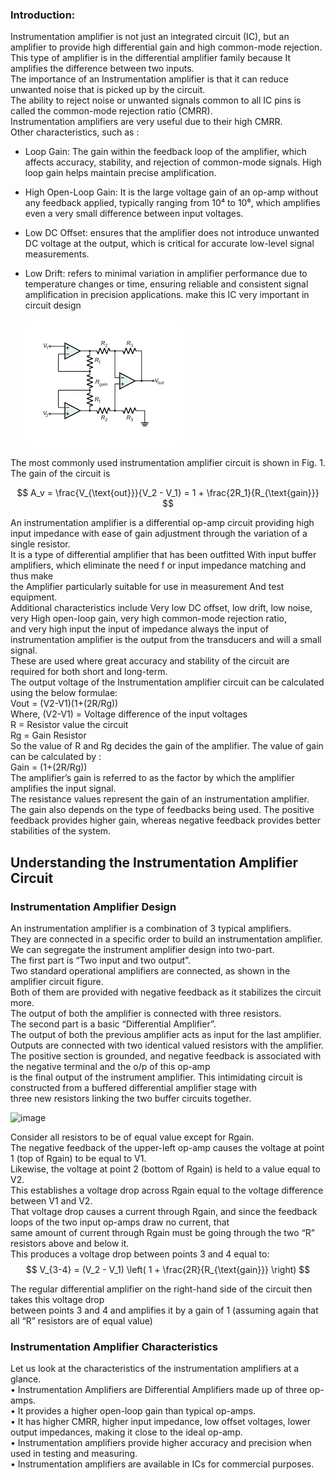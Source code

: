 <h3>Introduction:</h3>
 Instrumentation amplifier is not just an integrated circuit (IC), but an amplifier to provide high differential gain and high common-mode rejection.<br>This type of amplifier is in the differential amplifier family because It amplifies the difference between two inputs.<br> The importance of an Instrumentation amplifier is that it can reduce unwanted noise that is picked up by the circuit. <br>The ability to reject noise or unwanted signals common to all IC pins is called the common-mode rejection ratio (CMRR).<br> Instrumentation amplifiers are very useful due to their high CMRR.<br> Other characteristics, such as : <br>

- Loop Gain: The gain within the feedback loop of the amplifier, which affects accuracy, stability, and rejection of common-mode signals. High loop gain helps maintain precise amplification. <br> 
- High Open-Loop Gain:
It is the large voltage gain of an op-amp without any feedback applied, typically ranging from 10⁴ to 10⁶, which amplifies even a very small difference between input voltages.<br>

- Low DC Offset: ensures that the amplifier does not introduce unwanted DC voltage at the output, which is critical for accurate low-level signal measurements.  <br>

- Low Drift: refers to minimal variation in amplifier performance due to temperature changes or time, ensuring reliable and consistent signal amplification in precision applications. make this IC very important in circuit design<br><br>
![image](images/circuit%20amplifier.png)

The most commonly used instrumentation amplifier circuit is shown in Fig. 1. The gain of the circuit is

$$
A_v = \frac{V_{\text{out}}}{V_2 - V_1} = 1 + \frac{2R_1}{R_{\text{gain}}}
$$


An instrumentation amplifier is a differential op-amp circuit providing high input impedance with ease of gain adjustment through the variation of a single resistor.<br>It is a type of differential amplifier that has been outfitted With input buffer amplifiers, which eliminate the need f or input impedance matching and thus make<br> the Amplifier particularly suitable for use in measurement And test equipment.<br> Additional characteristics include Very low DC offset, low drift, low noise, very High open-loop gain, very high common-mode rejection ratio, <br>and very high input the input of impedance always the input of instrumentation amplifier is the output from the transducers and will a small signal.<br>These are used where great accuracy and stability of the circuit are required for both short and long-term.<br>
The output voltage of the Instrumentation amplifier circuit can be calculated using the below formulae:<br>
Vout = (V2-V1)(1+(2R/Rg))<br>
Where, (V2-V1) = Voltage difference of the input voltages<br>
 R = Resistor value the circuit <br>
Rg  = Gain Resistor <br>
So the value of R and Rg decides the gain of the amplifier. The value of gain can be calculated by :<br>
Gain = (1+(2R/Rg))<br>
The amplifier’s gain is referred to as the factor by which the amplifier amplifies the input signal.<br> The resistance values represent the gain of an instrumentation amplifier.<br> The gain also depends on the type of feedbacks being used. The positive feedback provides higher gain, whereas negative feedback provides better stabilities of the system.
<h2>Understanding the Instrumentation Amplifier Circuit</h2>

<h3>Instrumentation Amplifier Design</h3>
An instrumentation amplifier is a combination of 3 typical amplifiers.<br> They are connected in a specific order to build an instrumentation amplifier. <br>We can segregate the instrument amplifier design into two-part.<br>
The first part is “Two input and two output”. <br>Two standard operational amplifiers are connected, as shown in the amplifier circuit figure.<br> Both of them are provided with negative feedback as it stabilizes the circuit more.<br> The output of both the amplifier is connected with three resistors.<br>
The second part is a basic “Differential Amplifier”.<br>  The output of both the previous amplifier acts as input for the last amplifier.<br> Outputs are connected with two identical valued resistors with the amplifier. <br>
The positive section is grounded, and negative feedback is associated with the negative terminal and the o/p of this op-amp <br>is the final output of the instrument amplifier.
This intimidating circuit is constructed from a buffered differential amplifier stage with <br>three new resistors linking the two buffer circuits together.

![image](https://user-images.githubusercontent.com/99191853/217320974-9426df28-c306-446b-987a-b96214056f67.png)

Consider all resistors to be of equal value except for Rgain.<br>The negative feedback of the upper-left op-amp causes the voltage at point 1 (top of Rgain) to be equal to V1.<br> Likewise, the voltage at point 2 (bottom of Rgain) is held to a value equal to V2.<br> This establishes a voltage drop across Rgain equal to the voltage difference between V1 and V2. <br>That voltage drop causes a current through Rgain, and since the feedback loops of the two input op-amps draw no current, that<br> same amount of current through Rgain must be going through the two “R” resistors above and below it.<br>This produces a voltage drop between points 3 and 4 equal to:<br>
$$
V_{3-4} = (V_2 - V_1) \left( 1 + \frac{2R}{R_{\text{gain}}} \right)
$$


The regular differential amplifier on the right-hand side of the circuit then takes this voltage drop<br> between points 3 and 4 and amplifies it by a gain of 1 (assuming again that all “R” resistors are of equal value)<br>
<h3>Instrumentation Amplifier Characteristics</h3>
Let us look at the characteristics of the instrumentation amplifiers at a glance.<br>
•	Instrumentation Amplifiers are Differential Amplifiers made up of three op-amps.<br>
•	It provides a higher open-loop gain than typical op-amps.<br>
•	It has higher CMRR, higher input impedance, low offset voltages, lower output impedances, making it close to the ideal op-amp.<br>
•	Instrumentation amplifiers provide higher accuracy and precision when used in testing and measuring.<br>
•	Instrumentation amplifiers are available in ICs for commercial purposes.<br>

